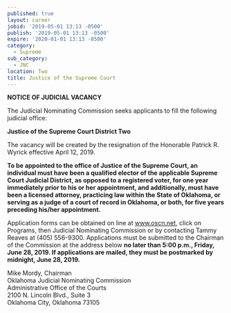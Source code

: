 ```yaml
---
published: true
layout: career
jobid: '2019-05-01 13:13 -0500'
publish: '2019-05-01 13:13 -0500'
expire: '2020-01-01 13:13 -0500'
category:
  - Supreme
sub_category:
  - JNC
location: Two
title: Justice of the Supreme Court
---
```

**NOTICE OF JUDICIAL VACANCY**

The Judicial Nominating Commission seeks applicants to fill the following judicial office:

**Justice of the Supreme Court 
District Two**

The vacancy will be created by the resignation of the Honorable Patrick R. Wyrick effective April 12, 2019. 

**To be appointed to the office of Justice of the Supreme Court, an individual must have been a qualified elector of the applicable Supreme Court Judicial District, as opposed to a registered voter, for one year immediately prior to his or her appointment, and additionally, must have been a licensed attorney, practicing law within the State of Oklahoma, or serving as a judge of a court of record in Oklahoma, or both, for five years preceding his/her appointment.**

Application forms can be obtained on line at www.oscn.net, click on Programs, then Judicial Nominating Commission or by contacting Tammy Reaves at (405) 556-9300.   Applications must be submitted to the Chairman of the Commission at the address below **no later than 5:00 p.m., Friday, June 28, 2019. If applications are mailed, they must be postmarked by midnight, June 28, 2019.**

Mike Mordy, Chairman  
Oklahoma Judicial Nominating Commission  
Administrative Office of the Courts  
2100 N. Lincoln Blvd., Suite 3  
Oklahoma City, Oklahoma 73105
